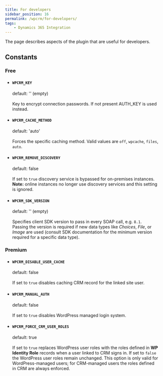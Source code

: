 ```yaml
---
title: For developers
sidebar_position: 16
permalink: /wpcrm/for-developers/
tags:
    - Dynamics 365 Integration
---
```


The page describes aspects of the plugin that are useful for developers.


## Constants

### Free

- #### `WPCRM_KEY`
  default: '' (empty)<br></br>
  Key to encrypt connection passwords. If not present AUTH_KEY is used instead.

- #### `WPCRM_CACHE_METHOD`
  default: 'auto'<br></br>
  Forces the specific caching method. Valid values are `off`, `wpcache`, `files`, `auto`.

- #### `WPCRM_REMOVE_DISCOVERY`
  default: false<br></br>
  If set to `true` discovery service is bypassed for on-premises instances. **Note:** online instances no longer use discovery services and this setting is ignored.

- #### `WPCRM_SDK_VERSION` 
  default: '' (empty)<br></br>
  Specifies client SDK version to pass in every SOAP call, e.g. `8.1`. Passing the version is required if new data types like _Choices_, _File_, or _Image_ are used (consult SDK documentation for the minimum version required for a specific data type).

### Premium

- #### `WPCRM_DISABLE_USER_CACHE`
  default: false <br></br>
  If set to `true` disables caching CRM record for the linked site user.

- #### `WPCRM_MANUAL_AUTH`
  default: false <br></br>
  If set to `true` disables WordPress managed login system.

- #### `WPCRM_FORCE_CRM_USER_ROLES`
  default: true<br></br>
  If set to `true` replaces WordPress user roles with the roles defined in **WP Identity Role** records when a user linked to CRM signs in. If set to `false` the WordPress user roles remain unchanged. This option is only valid for WordPress-managed users; for CRM-managed users the roles defined in CRM are always enforced.
